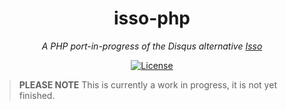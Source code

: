 <h1 align="center">isso-php</h1>
<p align="center"><em>A PHP port-in-progress of the Disqus alternative <a href="https://github.com/posativ/isso">Isso</a></em></p>

<p align="center">
  <a href="LICENSE"><img src="https://img.shields.io/github/license/photogabble/isso-php.svg" alt="License"></a>
</p>

> **PLEASE NOTE** This is currently a work in progress, it is not yet finished.
